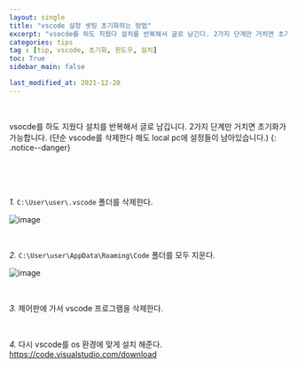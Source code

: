 ```yaml
---
layout: single
title: "vscode 설정 셋팅 초기화하는 방법"
excerpt: "vsocde를 하도 지웠다 설치를 반복해서 글로 남긴다. 2가지 단계만 거치면 초기화가 가능하다. (단순 vscode를 삭제한다 해도 local pc에 설정들이 남아있다.)"
categories: tips
tag : [tip, vscode, 초기화, 윈도우, 설치]
toc: True
sidebar_main: false

last_modified_at: 2021-12-20
---
```


<br>

vsocde를 하도 지웠다 설치를 반복해서 글로 남깁니다. 2가지 단계만 거치면 초기화가 가능합니다. (단순 vscode를 삭제한다 해도 local pc에 설정들이 남아있습니다.)
{: .notice--danger}

<br>
<br>
<br>

*1.* `C:\User\user\.vscode` 폴더를 삭제한다.

![image](https://user-images.githubusercontent.com/78655692/146772823-6cec0b09-4022-484c-9cd8-802beefa527d.png)

<br>

*2.* `C:\User\user\AppData\Roaming\Code` 폴더를 모두 지운다.

![image](https://user-images.githubusercontent.com/78655692/146773025-2808144d-1025-42c0-8dad-ff980a0dbe5b.png)

<br>

*3.* 제어판에 가서 vscode 프로그램을 삭제한다.

<br>

*4.* 다시 vscode를 os 환경에 맞게 설치 해준다. <br> https://code.visualstudio.com/download